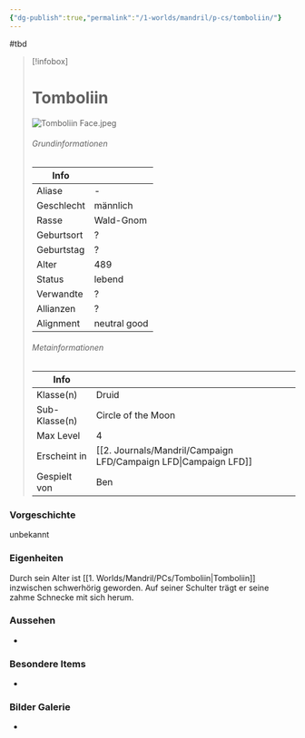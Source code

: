```yaml
---
{"dg-publish":true,"permalink":"/1-worlds/mandril/p-cs/tomboliin/"}
---
```


#tbd


> [!infobox]
> # Tomboliin
> ![Tomboliin Face.jpeg](/img/user/z_Attachments/Tomboliin%20Face.jpeg)
> ###### Grundinformationen
>  Info|  |
> ---|---|
> Aliase | - |
> Geschlecht | männlich |
> Rasse | Wald-Gnom |
> Geburtsort | ? |
> Geburtstag | ? |
> Alter | 489 |
> Status | lebend |
> Verwandte | ? |
> Allianzen | ? |
> Alignment | neutral good |
> ###### Metainformationen
>  Info|   |
> ---|---|
> Klasse(n) | Druid |
> Sub-Klasse(n) | Circle of the Moon |
> Max Level | 4 |
> Erscheint in | [[2. Journals/Mandril/Campaign LFD/Campaign LFD\|Campaign LFD]] |
> Gespielt von | Ben

### Vorgeschichte 

unbekannt

### Eigenheiten

Durch sein Alter ist [[1. Worlds/Mandril/PCs/Tomboliin\|Tomboliin]] inzwischen schwerhörig geworden.
Auf seiner Schulter trägt er seine zahme Schnecke mit sich herum.

### Aussehen

-

### Besondere Items

-

### Bilder Galerie

-